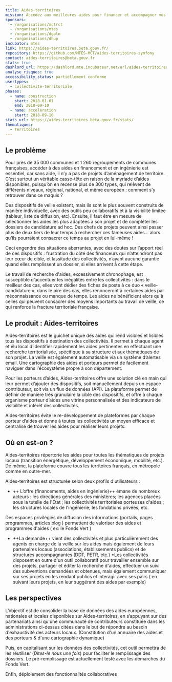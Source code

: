 ```yaml
---
title: Aides-territoires
mission: Accédez aux meilleures aides pour financer et accompagner vos projets locaux
sponsors:
  - /organisations/mctrct
  - /organisations/mtes
  - /organisations/dgaln
  - /organisations/dhup
incubator: mtes
link: https://aides-territoires.beta.gouv.fr/
repository: https://github.com/MTES-MCT/aides-territoires-symfony
contact: aides-territoires@beta.gouv.fr
stats: true
dashlord_url: https://dashlord.mte.incubateur.net/url/aides-territoires-beta-gouv-fr/
analyse_risques: true
accessibility_status: partiellement conforme
usertypes:
  - collectivite-territoriale
phases:
  - name: construction
    start: 2018-01-01
    end: 2018-09-10
  - name: acceleration
    start: 2018-09-10
stats_url: https://aides-territoires.beta.gouv.fr/stats/
thematiques:
  - Territoires
---
```

## Le problème

Pour près de 35 000 communes et 1 260 regroupements de communes françaises, accéder à des aides en financement et en ingénierie est essentiel, car sans aide, il n’y a pas de projets d’aménagement de territoire. C’est surtout un véritable casse-tête en raison de la myriade d’aides disponibles, puisqu’on en recense plus de 300 types, qui relèvent de différents niveaux, régional, national, et même européen : comment s’y retrouver dans ce maquis ?

Des dispositifs de veille existent, mais ils sont le plus souvent construits de manière individuelle, avec des outils peu collaboratifs et à la visibilité limitée (tableur, liste de diffusion, etc). Ensuite, il faut être en mesure de sélectionner les aides les plus adaptées à son projet et de compléter les dossiers de candidature ad hoc. Des chefs de projets peuvent ainsi passer plus de deux tiers de leur temps à rechercher ces fameuses aides… alors qu’ils pourraient consacrer ce temps au projet en lui-même !

Ceci engendre des situations aberrantes, avec des doutes sur l’apport réel de ces dispositifs : frustration du côté des financeurs qui n’atteindront pas leur cœur de cible, et lassitude des collectivités, n’ayant aucune garantie quand elles remplissent un dossier, si elles arrivent à cette étape.

Le travail de recherche d'aides, excessivement chronophage, est susceptible d’accentuer les inégalités entre les collectivités : dans le meilleur des cas, elles vont dédier des fiches de poste à ce duo « veille-candidature », dans le pire des cas, elles renonceront à certaines aides par méconnaissance ou manque de temps. Les aides ne bénéficient alors qu'à celles qui peuvent consacrer des moyens importants au travail de veille, ce qui renforce la fracture territoriale française.

## Le produit : Aides-territoires

Aides-territoires est le guichet unique des aides qui rend visibles et lisibles tous les dispositifs à destination des collectivités. Il permet à chaque agent et élu local d’identifier rapidement les aides pertinentes en effectuant une recherche territorialisée, spécifique à sa structure et aux thématiques de son projet. La veille est également automatisable via un système d’alertes email. Une cartographie des aides et porteurs permet de facilement naviguer dans l'écosystème propre à son département.

Pour les porteurs d’aides, Aides-territoires offre une solution clé en main qui leur permet d’ajouter des dispositifs, soit manuellement depuis un espace contributeur, soit via un flux de données (API). La plateforme permet de définir de manière très granulaire la cible des dispositifs, et offre à chaque organisme porteur d’aides une vitrine personnalisée et des indicateurs de visibilité et intérêt des collectivités.

Aides-territoires évite le re-développement de plateformes par chaque porteur d’aides et donne à toutes les collectivités un moyen efficace et centralisé de trouver les aides pour réaliser leurs projets.

## Où en est-on ? 

Aides-territoires répertorie les aides pour toutes les thématiques de projets locaux (transition énergétique, développement économique, mobilité, etc.). De même, la plateforme couvre tous les territoires français, en métropole comme en outre-mer.

Aides-territoires est structurée selon deux profils d'utilisateurs :

* ++ L’offre (financements, aides en ingénierie)++ émane de nombreux acteurs : les directions générales des ministères; les agences placées sous la tutelle de l'État ; les collectivités territoriales porteuses d'aides ; les structures locales de l'ingénierie;  les fondations privées, etc.

Des espaces privilégiés de diffusion des informations (portails, pages programmes, articles blog ) permettent de valoriser des aides et programmes d'aides ( ex: le Fonds Vert ) 

*  ++La demande++ vient des collectivités et plus particulièrement des agents en charge de la veille sur les aides mais également de leurs partenaires locaux (associations, établissements publics) et de structures accompagnantes (DDT, PETR, etc.)
*Les collectivités disposent en outre d'un outil collaboratif pour travailler ensemble sur des projets, partager et éditer la recherche d'aides, effectuer un suivi des subventions demandées et obtenues,  mais également communiquer sur  ses projets en les rendant publics et interagir avec ses pairs ( en suivant leurs projets, en leur suggérant des aides par exemple) 

## Les perspectives

L’objectif est de consolider la base de données des aides européennes, nationales et locales disponibles sur Aides-territoires, en s’appuyant sur des partenariats ainsi qu'une communauté de contributeurs constituée dans les administrations ci-dessus citées dans le but de répondre au besoin d'exhaustivité des acteurs locaux. (Constitution d'un annuaire des aides et des porteurs & d'une cartographie dynamique) 

Puis, en capitalisant sur les données des collectivités, cet outil permettra de les réutiliser (*Dites-le nous une fois*) pour faciliter le remplissage des dossiers. Le pré-remplissage est actuellement testé avec les démarches du Fonds Vert. 

Enfin, déploiement des fonctionnalités collaboratives